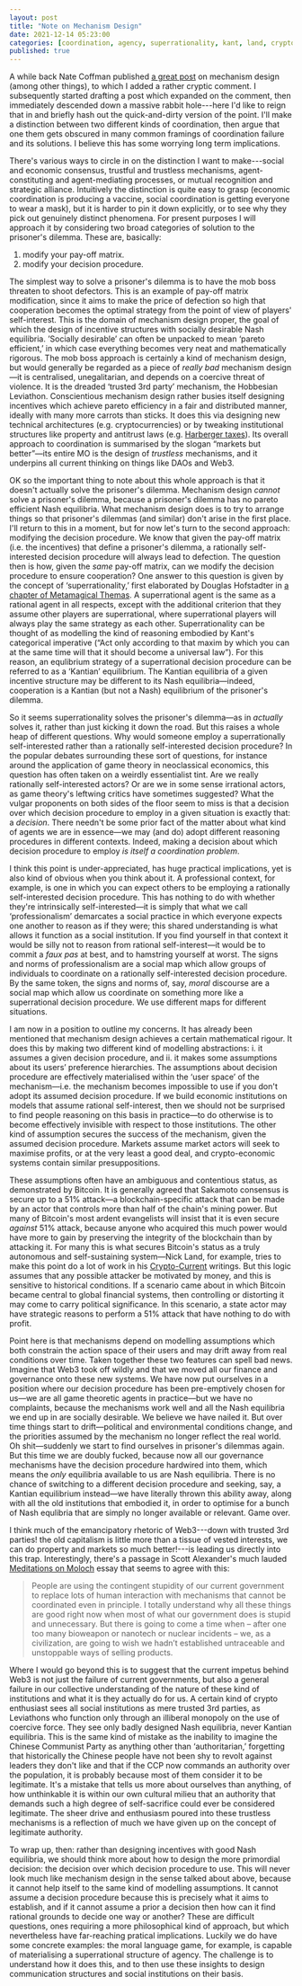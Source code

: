 ```yaml
---
layout: post
title: "Note on Mechanism Design"
date: 2021-12-14 05:23:00
categories: [coordination, agency, superrationality, kant, land, crypto]
published: true
---
```


A while back Nate Coffman published [a great post](https://ncoffman96.medium.com/designing-resonant-forms-of-social-organization-949a93bc1e97) on mechanism design (among other things), to which I added a rather cryptic comment. I subsequently started drafting a post which expanded on the comment, then immediately descended down a massive rabbit hole---here I'd like to reign that in and briefly hash out the quick-and-dirty version of the point. I'll make a distinction between two different kinds of coordination, then argue that one them gets obscured in many common framings of coordination failure and its solutions. I believe this has some worrying long term implications.

<!--more-->

There's various ways to circle in on the distinction I want to make---social and economic consensus, trustful and trustless mechanisms, agent-constituting and agent-mediating processes, or mutual recognition and strategic alliance. Intuitively the distinction is quite easy to grasp (economic coordination is producing a vaccine, social coordination is getting everyone to wear a mask), but it is harder to pin it down explicitly, or to see why they pick out genuinely distinct phenomena. For present purposes I will approach it by considering two broad categories of solution to the prisoner's dilemma. These are, basically:

1. modify your pay-off matrix.
2. modify your decision procedure.

The simplest way to solve a prisoner's dilemma is to have the mob boss threaten to shoot defectors. This is an example of pay-off matrix modification, since it aims to make the price of defection so high that cooperation becomes the optimal strategy from the point of view of players' self-interest. This is the domain of mechanism design proper, the goal of which the design of incentive structures with socially desirable Nash equilibria. ’Socially desirable’ can often be unpacked to mean ‘pareto efficient,’ in which case everything becomes very neat and mathematically rigorous. The mob boss approach is certainly a kind of mechanism design, but would generally be regarded as a piece of _really bad_ mechanism design—it is centralised, unegalitarian, and depends on a coercive threat of violence. It is the dreaded ‘trusted 3rd party’ mechanism, the Hobbesian Leviathon. Conscientious mechanism design rather busies itself designing incentives which achieve pareto efficiency in a fair and distributed manner, ideally with many more carrots than sticks. It does this via designing new technical architectures (e.g. cryptocurrencies) or by tweaking institutional structures like property and antitrust laws (e.g. [Harberger taxes](https://vitalik.ca/general/2018/04/20/radical_markets.html)). Its overall approach to coordination is summarised by the slogan “markets but better”—its entire MO is the design of _trustless_ mechanisms, and it underpins all current thinking on things like DAOs and Web3.

OK so the important thing to note about this whole approach is that it doesn't actually solve the prisoner's dilemma. Mechanism design _cannot_ solve a prisoner's dilemma, because a prisoner's dilemma has no pareto efficient Nash equilibria. What mechanism design does is to try to arrange things so that prisoner's dilemmas (and similar) don't arise in the first place. I'll return to this in a moment, but for now let's turn to the second approach: modifying the decision procedure. We know that given the pay-off matrix (i.e. the incentives) that define a prisoner's dilemma, a rationally self-interested decision procedure will always lead to defection. The question then is how, given the _same_ pay-off matrix, can we modify the decision procedure to ensure cooperation? One answer to this question is given by the concept of ‘superrationality,’ first elaborated by Douglas Hofstadter in [a chapter of Metamagical Themas](https://www.gwern.net/docs/existential-risk/1985-hofstadter#dilemmas-for-superrational-thinkers-leading-up-to-a-luring-lottery). A superrational agent is the same as a rational agent in all respects, except with the additional criterion that they assume other players are superrational, where superrational players will always play the same strategy as each other. Superrationality can be thought of as modelling the kind of reasoning embodied by Kant's categorical imperative (“Act only according to that maxim by which you can at the same time will that it should become a universal law”). For this reason, an equlibrium strategy of a superrational decision procedure can be referred to as a ‘Kantian’ equilibrium. The Kantian equilibria of a given incentive structure may be different to its Nash equilibria—indeed, cooperation is a Kantian (but not a Nash) equilibrium of the prisoner's dilemma.

So it seems superrationality solves the prisoner's dilemma—as in _actually_ solves it, rather than just kicking it down the road. But this raises a whole heap of different questions. Why would someone employ a superrationally self-interested rather than a rationally self-interested decision procedure? In the popular debates surrounding these sort of questions, for instance around the application of game theory in neoclassical economics, this question has often taken on a weirdly essentialist tint. Are we really rationally self-interested actors? Or are we in some sense irrational actors, as game theory's leftwing critics have sometimes suggested? What the vulgar proponents on both sides of the floor seem to miss is that a decision over which decision procedure to employ in a given situation is exactly that: a _decision_. There needn't be some prior fact of the matter about what kind of agents we are in essence—we may (and do) adopt different reasoning procedures in different contexts. Indeed, making a decision about which decision procedure to employ _is itself a coordination problem_.

I think this point is under-appreciated, has huge practical implications, yet is also kind of obvious when you think about it. A professional context, for example, is one in which you can expect others to be employing a rationally self-interested decision procedure. This has nothing to do with whether they're intrinsically self-interested—it is simply that what we call ‘professionalism’ demarcates a social practice in which everyone expects one another to reason as if they were; this shared understanding is what allows it function as a social institution. If you find yourself in that context it would be silly not to reason from rational self-interest—it would be to commit a _faux pas_ at best, and to hamstring yourself at worst. The signs and norms of professionalism are a social map which allow groups of individuals to coordinate on a rationally self-interested decision procedure. By the same token, the signs and norms of, say, _moral_ discourse are a social map which allow us coordinate on something more like a superrational decision procedure. We use different maps for different situations.

I am now in a position to outline my concerns. It has already been mentioned that mechanism design achieves a certain mathematical rigour. It does this by making two different kind of modelling abstractions: i. it assumes a given decision procedure, and ii. it makes some assumptions about its users’ preference hierarchies. The assumptions about decision procedure are effectively materialised within the ‘user space’ of the mechanism—i.e. the mechanism becomes impossible to use if you don't adopt its assumed decision procedure. If we build economic institutions on models that assume rational self-interest, then we should not be surprised to find people reasoning on this basis in practice—to do otherwise is to become effectively invisible with respect to those institutions. The other kind of assumption secures the success of the mechanism, given the assumed decision procedure. Markets assume market actors will seek to maximise profits, or at the very least a good deal, and crypto-economic systems contain similar presuppositions.

These assumptions often have an ambiguous and contentious status, as demonstrated by Bitcoin. It is generally agreed that Sakamoto consensus is secure up to a 51% attack—a blockchain-specific attack that can be made by an actor that controls more than half of the chain's mining power. But many of Bitcoin's most ardent evangelists will insist that it is even secure _against_ 51% attack, because anyone who acquired this much power would have more to gain by preserving the integrity of the blockchain than by attacking it. For many this is what secures Bitcoin's status as a truly autonomous and self-sustaining system—Nick Land, for example, tries to make this point do a lot of work in his [Crypto-Current](https://etscrivner.github.io/cryptocurrent/) writings. But this logic assumes that any possible attacker be motivated by money, and this is sensitive to historical conditions. If a scenario came about in which Bitcoin became central to global financial systems, then controlling or distorting it may come to carry political significance. In this scenario, a state actor may have strategic reasons to perform a 51% attack that have nothing to do with profit.

Point here is that mechanisms depend on modelling assumptions which both constrain the action space of their users and may drift away from real conditions over time. Taken together these two features can spell bad news. Imagine that Web3 took off wildly and that we moved all our finance and governance onto these new systems. We have now put ourselves in a position where our decision procedure has been pre-emptively chosen for us—we are all game theoretic agents in practice—but we have no complaints, because the mechanisms work well and all the Nash equilibria we end up in are socially desirable. We believe we have nailed it. But over time things start to drift—political and environmental conditions change, and the priorities assumed by the mechanism no longer reflect the real world. Oh shit—suddenly we start to find ourselves in prisoner's dilemmas again. But this time we are doubly fucked, because now all our governance mechanisms have the decision procedure hardwired into them, which means the _only_ equilibria available to us are Nash equilibria. There is no chance of switching to a different decision procedure and seeking, say, a Kantian equilibrium instead—we have literally thrown this ability away, along with all the old institutions that embodied it, in order to optimise for a bunch of Nash equlibria that are simply no longer available or relevant. Game over.

I think much of the emancipatory rhetoric of Web3---down with trusted 3rd parties! the old capitalism is little more than a tissue of vested interests, we can do property and markets so much better!---is leading us directly into this trap.  Interestingly, there's a passage in Scott Alexander's much lauded [Meditations on Moloch](https://slatestarcodex.com/2014/07/30/meditations-on-moloch/) essay that seems to agree with this:

> People are using the contingent stupidity of our current government to replace lots of human interaction with mechanisms that cannot be coordinated even in principle. I totally understand why all these things are good right now when most of what our government does is stupid and unnecessary. But there is going to come a time when – after one too many bioweapon or nanotech or nuclear incidents – we, as a civilization, are going to wish we hadn’t established untraceable and unstoppable ways of selling products.

Where I would go beyond this is to suggest that the current impetus behind Web3 is not just the failure of current governments, but also a general failure in our collective understanding of the nature of these kind of institutions and what it is they actually do for us. A certain kind of crypto enthusiast sees all social institutions as mere trusted 3rd parties, as Leviathons who function only through an illiberal monopoly on the use of coercive force. They see only badly designed Nash equilibria, never Kantian equilibria. This is the same kind of mistake as the inability to imagine the Chinese Communist Party as anything other than ‘authoritarian,’ forgetting that historically the Chinese people have not been shy to revolt against leaders they don't like and that if the CCP now commands an authority over the population, it is probably because most of them consider it to be legitimate. It's a mistake that tells us more about ourselves than anything, of how unthinkable it is within our own cultural milieu that an authority that demands such a high degree of self-sacrifice could ever be considered legitimate. The sheer drive and enthusiasm poured into these trustless mechanisms is a reflection of much we have given up on the concept of legitimate authority.

To wrap up, then: rather than designing incentives with good Nash equilibria, we should think more about how to design the more primordial decision: the decision over which decision procedure to use. This will never look much like mechanism design in the sense talked about above, because it cannot help itself to the same kind of modelling assumptions. It cannot assume a decision procedure because this is precisely what it aims to establish, and if it cannot assume a prior a decision then how can it find rational grounds to decide one way or another? These are difficult questions, ones requiring a more philosophical kind of approach, but which nevertheless have far-reaching pratical implications. Luckily we do have some concrete examples: the moral language game, for example, is capable of materialising a superrational structure of agency. The challenge is to understand how it does this, and to then use these insights to design communication structures and social institutions on their basis.
